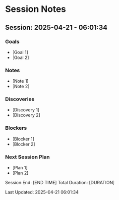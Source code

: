 # Session Notes

## Session: 2025-04-21 - 06:01:34

### Goals

- [Goal 1]
- [Goal 2]

### Notes

- [Note 1]
- [Note 2]

### Discoveries

- [Discovery 1]
- [Discovery 2]

### Blockers

- [Blocker 1]
- [Blocker 2]

### Next Session Plan

- [Plan 1]
- [Plan 2]

Session End: [END TIME]
Total Duration: [DURATION]

Last Updated: 2025-04-21 06:01:34
